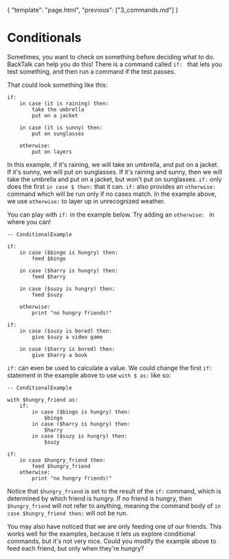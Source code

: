 {
    "template": "page.html",
    "previous": ["3_commands.md"]
}

# Conditionals

Sometimes, you want to check on something before deciding what to do. BackTalk can help you do this! There is a command called `if: ` that lets you test something, and then run a command if the test passes.

That could look something like this:

    if:
        in case (it is raining) then:
            take the umbrella
            put on a jacket

        in case (it is sunny) then:
            put on sunglasses

        otherwise:
            put on layers

In this example, if it's raining, we will take an umbrella, and put on a jacket. If it's sunny, we will put on sunglasses. If it's raining and sunny, then we will take the umbrella and put on a jacket, but won't put on sunglasses. `if:` only does the first `in case $ then:` that it can. `if:` also provides an
`otherwise:` command which will be run only if no cases match. In the example above, we use `otherwise:` to layer up in unrecognized weather.

You can play with `if:` in the example below. Try adding an `otherwise: ` in where you can!


    -- ConditionalExample

    if:
        in case ($bingo is hungry) then:
            feed $bingo

        in case ($harry is hungry) then:
            feed $harry

        in case ($suzy is hungry) then:
            feed $suzy

        otherwise:
            print "no hungry friends!"

    if:
        in case ($suzy is bored) then:
            give $suzy a video game

        in case ($harry is bored) then:
            give $harry a book


`if:` can even be used to calculate a value. We could change the
first `if:` statement in the example above to use `with $ as:` like so:

    -- ConditionalExample

    with $hungry_friend as:
        if:
            in case ($bingo is hungry) then:
                $bingo
            in case ($harry is hungry) then:
                $harry
            in case ($suzy is hungry) then:
                $suzy

    if:
        in case $hungry_friend then:
            feed $hungry_friend
        otherwise:
            print "no hungry friends!"

Notice that `$hungry_friend` is set to the result of the `if:` command, which is determined by which friend is hungry. If no
friend is hungry, then `$hungry_friend` will not refer to anything,
meaning the command body of `in case $hungry_friend then:` will not be run.

You may also have noticed that we are only feeding one of our friends. This works well for the examples, because it lets
us explore conditional commands, but it's not very nice. Could you
modify the example above to feed each friend, but only when they're
hungry?
